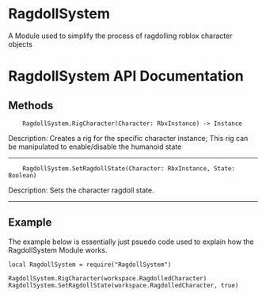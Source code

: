 # RagdollSystem
A Module used to simplify the process of ragdolling roblox character objects

# RagdollSystem API Documentation
## Methods
```
    RagdollSystem.RigCharacter(Character: RbxInstance) -> Instance
```
Description: Creates a rig for the specific character instance; This rig can be manipulated to enable/disable the humanoid state

---
```
    RagdollSystem.SetRagdollState(Character: RbxInstance, State: Boolean)
```
Description: Sets the character ragdoll state.

---
## Example
The example below is essentially just psuedo code used to explain how the RagdollSystem Module works.
```
local RagdollSystem = require("RagdollSystem")

RagdollSystem.RigCharacter(workspace.RagdolledCharacter)
RagdollSystem.SetRagdollState(workspace.RagdolledCharacter, true)
```
